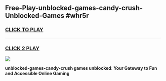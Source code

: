 
## Free-Play-unblocked-games-candy-crush-Unblocked-Games #whr5r
<h3>
<a href="https://news.freeplayer.one?title=unblocked-games-candy-crush&ref=8M">CLICK TO PLAY</a></h3>
<hr>

<h3>
<a href="https://news.freeplayer.one?title=unblocked-games-candy-crush&ref=8M">CLICK 2 PLAY</a>
  
</h3>

<a href="https://news.freeplayer.one?title=unblocked-games-candy-crush&ref=8M"><img src="https://clearcache.store/games.png"></a>


**unblocked-games-candy-crush games unblocked: Your Gateway to Fun and Accessible Online Gaming**
